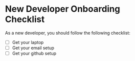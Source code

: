 # New Developer Onboarding Checklist

As a new developer, you should follow the following checklist:

- [ ] Get your laptop
- [ ] Get your email setup
- [ ] Get your github setup
